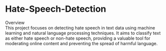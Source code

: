 # Hate-Speech-Detection
Overview
<br>
This project focuses on detecting hate speech in text data using machine learning and natural language processing techniques. It aims to classify text as either hate speech or non-hate speech, providing a valuable tool for moderating online content and preventing the spread of harmful language.

